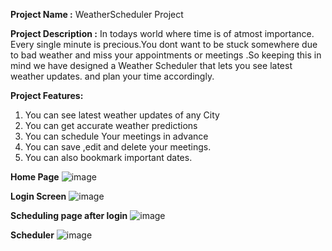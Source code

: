 **Project Name :** WeatherScheduler Project

**Project Description :** In todays world where time is of atmost importance. Every single minute is precious.You dont want to be stuck somewhere due to bad weather and miss your appointments or meetings .So keeping this in mind we have designed a Weather Scheduler that lets you see latest weather updates. and plan your time accordingly.

**Project Features:**

1. You can see latest weather updates of any City
2. You can get accurate weather predictions
3. You can schedule Your meetings in advance
4. You can save ,edit and delete your meetings.
5. You can also bookmark important dates.

**Home Page**
![image](https://user-images.githubusercontent.com/52137746/101928384-850d3f00-3bfb-11eb-9d85-4db52b8f829c.png)

**Login Screen**
![image](https://user-images.githubusercontent.com/52137746/101929241-999e0700-3bfc-11eb-970e-9b7ac97ddb18.png)

**Scheduling page after login**
![image](https://user-images.githubusercontent.com/52137746/101928643-dc131400-3bfb-11eb-93ff-c1ea42b6c290.png)

**Scheduler**
![image](https://user-images.githubusercontent.com/52137746/101928708-ef25e400-3bfb-11eb-9844-9b0ecfe6b631.png)




